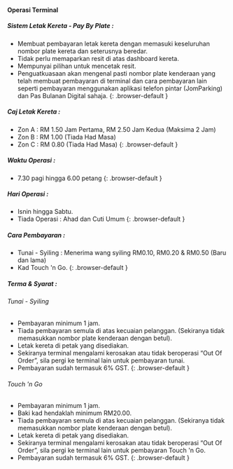 #### Operasi Terminal

##### Sistem Letak Kereta - Pay By Plate :
- Membuat pembayaran letak kereta dengan memasuki keseluruhan nombor plate kereta dan seterusnya beredar.
- Tidak perlu memaparkan resit di atas dashboard kereta.
- Mempunyai pilihan untuk mencetak resit.
- Penguatkuasaan akan mengenal pasti nombor plate kenderaan yang telah membuat pembayaran di terminal dan cara pembayaran lain seperti pembayaran menggunakan aplikasi telefon pintar (JomParking) dan Pas Bulanan Digital sahaja.
{: .browser-default }

##### Caj Letak Kereta :
- Zon A : RM 1.50 Jam Pertama, RM 2.50 Jam Kedua (Maksima 2 Jam)
- Zon B : RM 1.00 (Tiada Had Masa)
- Zon C : RM 0.80 (Tiada Had Masa)
{: .browser-default }

##### Waktu Operasi :
- 7.30 pagi hingga 6.00 petang
{: .browser-default }

##### Hari Operasi :
- Isnin hingga Sabtu.
- Tiada Operasi : Ahad dan Cuti Umum
{: .browser-default }

##### Cara Pembayaran :
- Tunai - Syiling : Menerima wang syiling RM0.10, RM0.20 & RM0.50 (Baru dan lama)
- Kad Touch 'n Go.
{: .browser-default }

##### Terma & Syarat :
###### Tunai - Syiling
* Pembayaran minimum 1 jam.
* Tiada pembayaran semula di atas kecuaian pelanggan. (Sekiranya tidak memasukkan nombor plate kenderaan dengan betul).
* Letak kereta di petak yang disediakan.
* Sekiranya terminal mengalami kerosakan atau tidak beroperasi “Out Of Order”, sila pergi ke terminal lain untuk pembayaran tunai.
* Pembayaran sudah termasuk 6% GST.
{: .browser-default }

###### Touch 'n Go
* Pembayaran minimum 1 jam.
* Baki kad hendaklah minimum RM20.00.
* Tiada pembayaran semula di atas kecuaian pelanggan. (Sekiranya tidak memasukkan nombor plate kenderaan dengan betul).
* Letak kereta di petak yang disediakan.
* Sekiranya terminal mengalami kerosakan atau tidak beroperasi “Out Of Order”, sila pergi ke terminal lain untuk pembayaran Touch 'n Go.
* Pembayaran sudah termasuk 6% GST.
{: .browser-default }
